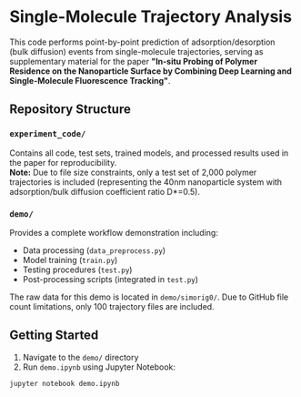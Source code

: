 # Single-Molecule Trajectory Analysis

This code performs point-by-point prediction of adsorption/desorption (bulk diffusion) events from single-molecule trajectories, serving as supplementary material for the paper **"In-situ Probing of Polymer Residence on the Nanoparticle Surface by Combining Deep Learning and Single-Molecule Fluorescence Tracking"**.

## Repository Structure

### `experiment_code/` 
Contains all code, test sets, trained models, and processed results used in the paper for reproducibility.  
**Note:** Due to file size constraints, only a test set of 2,000 polymer trajectories is included (representing the 40nm nanoparticle system with adsorption/bulk diffusion coefficient ratio D*=0.5).

### `demo/` 
Provides a complete workflow demonstration including:
- Data processing (`data_preprocess.py`)
- Model training (`train.py`)
- Testing procedures (`test.py`)
- Post-processing scripts (integrated in `test.py`)

The raw data for this demo is located in `demo/simorig0/`. Due to GitHub file count limitations, only 100 trajectory files are included.

## Getting Started
1. Navigate to the `demo/` directory
2. Run `demo.ipynb` using Jupyter Notebook:
```bash
jupyter notebook demo.ipynb
